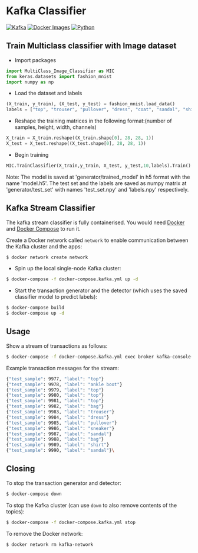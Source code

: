 # Kafka Classifier

[![Kafka](https://img.shields.io/badge/streaming_platform-kafka-black.svg?style=flat-square)](https://kafka.apache.org)
[![Docker Images](https://img.shields.io/badge/docker_images-confluent-orange.svg?style=flat-square)](https://github.com/confluentinc/cp-docker-images)
[![Python](https://img.shields.io/badge/python-3.5+-blue.svg?style=flat-square)](https://www.python.org)

## Train Multiclass classifier with Image dataset

- Import packages
```python
import MultiClass_Image_Classifier as MIC
from keras.datasets import fashion_mnist
import numpy as np
```

- Load the dataset and labels
```python
(X_train, y_train), (X_test, y_test) = fashion_mnist.load_data()
labels = ["top", "trouser", "pullover", "dress", "coat", "sandal", "shirt", "sneaker", "bag", "ankle boot"]
```

- Reshape the training matrices in the following format:(number of samples, height, width, channels)
```python
X_train = X_train.reshape((X_train.shape[0], 28, 28, 1))
X_test = X_test.reshape((X_test.shape[0], 28, 28, 1)) 
```

- Begin training
```python
MIC.TrainClassifier(X_train,y_train, X_test, y_test,10,labels).Train()
```

Note: The model is saved at 'generator/trained_model' in h5 format with the name 'model.h5'. The test set and the labels are saved as numpy matrix at 'generator/test_set' with names 'test_set.npy' and 'labels.npy' respectively.


## Kafka Stream Classifier

The kafka stream classifier is fully containerised. You would need [Docker](https://docs.docker.com/install/) and [Docker Compose](https://docs.docker.com/compose/) to run it.

Create a Docker network called `network` to enable communication between the Kafka cluster and the apps:

```bash
$ docker network create network
```


- Spin up the local single-node Kafka cluster:

```bash
$ docker-compose -f docker-compose.kafka.yml up -d
```

- Start the transaction generator and the detector (which uses the saved classifier model to predict labels):

```bash
$ docker-compose build
$ docker-compose up -d
```

## Usage

Show a stream of transactions as follows:

```bash
$ docker-compose -f docker-compose.kafka.yml exec broker kafka-console-consumer --bootstrap-server localhost:9092 --topic queueing.transaction
```

Example transaction messages for the stream:

```bash
{"test_sample": 9977, "label": "top"}
{"test_sample": 9978, "label": "ankle boot"}
{"test_sample": 9979, "label": "top"}
{"test_sample": 9980, "label": "top"}
{"test_sample": 9981, "label": "top"}
{"test_sample": 9982, "label": "bag"}
{"test_sample": 9983, "label": "trouser"}
{"test_sample": 9984, "label": "dress"}
{"test_sample": 9985, "label": "pullover"}
{"test_sample": 9986, "label": "sneaker"}
{"test_sample": 9987, "label": "sandal"}
{"test_sample": 9988, "label": "bag"}
{"test_sample": 9989, "label": "shirt"}
{"test_sample": 9990, "label": "sandal"}\
```

## Closing

To stop the transaction generator and detector:

```bash
$ docker-compose down
```

To stop the Kafka cluster (can use `down` to also remove contents of the topics):

```bash
$ docker-compose -f docker-compose.kafka.yml stop
```

To remove the Docker network:

```bash
$ docker network rm kafka-network
```
